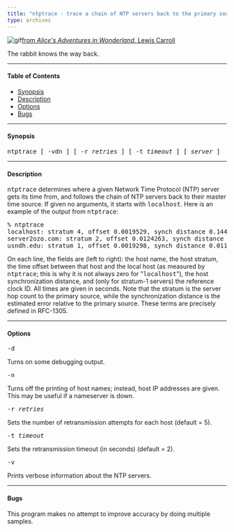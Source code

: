 ```yaml
---
title: "ntptrace - trace a chain of NTP servers back to the primary source"
type: archives
---
```


![gif](/archives/pic/alice13.gif)[from _Alice's Adventures in Wonderland_, Lewis Carroll](/reflib/pictures)

The rabbit knows the way back.

* * *

#### Table of Contents

* [Synopsis](/archives/4.1.2/ntptrace/#synopsis)
* [Description](/archives/4.1.2/ntptrace/#description)
* [Options](/archives/4.1.2/ntptrace/#options)
* [Bugs](/archives/4.1.2/ntptrace/#bugs)

* * *

#### Synopsis

<tt>ntptrace [ -vdn ] [ -r _retries_ ] [ -t _timeout_ ] [ _server_ ]</tt>

* * *

#### Description

<tt>ntptrace</tt> determines where a given Network Time Protocol (NTP) server gets its time from, and follows the chain of NTP servers back to their master time source. If given no arguments, it starts with <tt>localhost</tt>. Here is an example of the output from <tt>ntptrace</tt>:

<pre>% ntptrace
localhost: stratum 4, offset 0.0019529, synch distance 0.144135
server2ozo.com: stratum 2, offset 0.0124263, synch distance 0.115784
usndh.edu: stratum 1, offset 0.0019298, synch distance 0.011993, refid 'WWVB'
</pre>

On each line, the fields are (left to right): the host name, the host stratum, the time offset between that host and the local host (as measured by <tt>ntptrace</tt>; this is why it is not always zero for "<tt>localhost</tt>"), the host synchronization distance, and (only for stratum-1 servers) the reference clock ID. All times are given in seconds. Note that the stratum is the server hop count to the primary source, while the synchronization distance is the estimated error relative to the primary source. These terms are precisely defined in RFC-1305.

* * *

#### Options

<dt><tt>-d</tt>

Turns on some debugging output.
			
<dt><tt>-n</tt>

Turns off the printing of host names; instead, host IP addresses are given. This may be useful if a nameserver is down.
			
<dt><tt>-r <i>retries</i></tt>

Sets the number of retransmission attempts for each host (default = 5).
			
<dt><tt>-t <i>timeout</i></tt>

Sets the retransmission timeout (in seconds) (default = 2).
			
<dt><tt>-v</tt>

Prints verbose information about the NTP servers.

* * *

#### Bugs

This program makes no attempt to improve accuracy by doing multiple samples.
